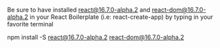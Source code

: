 Be sure to have installed react@16.7.0-alpha.2 and react-dom@16.7.0-alpha.2 in your React Boilerplate (i.e: react-create-app) by typing in your favorite terminal 

npm install -S react@16.7.0-alpha.2 react-dom@16.7.0-alpha.2 
